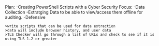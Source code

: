 Plan:
    -Creating PowerShell Scripts with a Cyber Security Focus:
        -Data Collection
            -Extratging Data to be able to view/access them offline for auditing.
        -Defensive 


    >write scripts that can be used for data extraction
    >data will include browser history, and user data
    >TLS Checker will go through a list of URLs and check to see if it is using TLS 1.2 or greater
